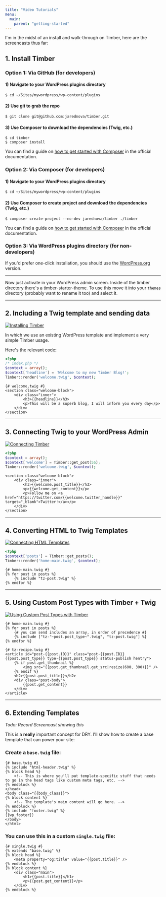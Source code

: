 ```yaml
---
title: "Video Tutorials"
menu:
  main:
    parent: "getting-started"
---
```


I'm in the midst of an install and walk-through on Timber, here are the screencasts thus far:

## 1. Install Timber

### Option 1: Via GitHub (for developers)

#### 1) Navigate to your WordPress plugins directory

	$ cd ~/Sites/mywordpress/wp-content/plugins

#### 2) Use git to grab the repo

	$ git clone git@github.com:jarednova/timber.git

#### 3) Use Composer to download the dependencies (Twig, etc.)

	$ cd timber
	$ composer install
	
You can find a guide on [how to get started with Composer](https://getcomposer.org/doc/00-intro.md) in the official documentation.

### Option 2: Via Composer (for developers)

#### 1) Navigate to your WordPress plugins directory

    $ cd ~/Sites/mywordpress/wp-content/plugins

#### 2) Use Composer to create project and download the dependencies (Twig, etc.)

	$ composer create-project --no-dev jarednova/timber ./timber

You can find a guide on [how to get started with Composer](https://getcomposer.org/doc/00-intro.md) in the official documentation.

### Option 3: Via WordPress plugins directory (for non-developers)

If you'd prefer one-click installation, you should use the [WordPress.org](http://wordpress.org/plugins/timber-library/) version.

* * *

Now just activate in your WordPress admin screen. Inside of the timber directory there's a timber-starter-theme. To use this move it into your `themes` directory (probably want to rename it too) and select it.

* * *

## 2. Including a Twig template and sending data

[![Installing Timber](http://img.youtube.com/vi/SlMonnwVi5M/0.jpg)](http://www.youtube.com/watch?v=SlMonnwVi5M)

In which we use an existing WordPress template and implement a very simple Timber usage.

Here's the relevant code:

```php
<?php
/* index.php */
$context = array();
$context['headline'] = 'Welcome to my new Timber Blog!';
Timber::render('welcome.twig', $context);
```

```twig
{# welcome.twig #}
<section class="welcome-block">
	<div class="inner">
		<h3>{{headline}}</h3>
		<p>This will be a superb blog, I will inform you every day</p>
	</div>
</section>
```

* * *

## 3. Connecting Twig to your WordPress Admin

[![Connecting Timber](http://img.youtube.com/vi/C7HtYkaG2DQ/0.jpg)](http://www.youtube.com/watch?v=C7HtYkaG2DQ)

```php
<?php
$context = array();
$context['welcome'] = Timber::get_post(56);
Timber::render('welcome.twig', $context);
```

```twig
<section class="welcome-block">
	<div class="inner">
		<h3>{{welcome.post_title}}</h3>
		<p>{{welcome.get_content}}</p>
		<p>Follow me on <a href="https://twitter.com/{{welcome.twitter_handle}}" target="_blank">Twitter!</a></p>
	</div>
</section>
```

* * *

## 4. Converting HTML to Twig Templates

[![Connecting HTML Templates](http://img.youtube.com/vi/BxazrNBLK-0/0.jpg)](http://www.youtube.com/watch?v=BxazrNBLK-0)

```php
<?php
$context['posts'] = Timber::get_posts();
Timber::render('home-main.twig', $context);
```

```twig
{# home-main.twig #}
{% for post in posts %}
    {% include "tz-post.twig" %}
{% endfor %}
```

* * *

## 5. Using Custom Post Types with Timber + Twig

[![Using Custom Post Types with Timber](http://img.youtube.com/vi/19T0MStDLSQ/0.jpg)](http://www.youtube.com/watch?v=19T0MStDLSQ)

```twig
{# home-main.twig #}
{% for post in posts %}
	{# you can send includes an array, in order of precedence #}
	{% include ["tz-"~post.post_type~".twig", "tz-post.twig"] %}
{% endfor %}
```

```twig
{# tz-recipe.twig #}
<article id="post-{{post.ID}}" class="post-{{post.ID}} {{post.post_type}} type-{{post.post_type}} status-publish hentry">
	{% if post.get_thumbnail %}
		<img src="{{post.get_thumbnail.get_src|resize(600, 300)}}" />
	{% endif %}
	<h2>{{post.post_title}}</h2>
	<div class="post-body">
		{{post.get_content}}
	</div>
</article>
```

* * *

## 6. Extending Templates
_Todo: Record Screencast showing this_

This is a **really** important concept for DRY. I'll show how to create a base template that can power your site:

### Create a `base.twig` file:

```twig
{# base.twig #}
{% include "html-header.twig" %}
{% block head %}
	<!-- This is where you'll put template-specific stuff that needs to go in the head tags like custom meta tags, etc. -->
{% endblock %}
</head>
<body class="{{body_class}}">
{% block content %}
	<!-- The template's main content will go here. -->
{% endblock %}
{% include "footer.twig" %}
{{wp_footer}}
</body>
</html>
```

### You can use this in a custom `single.twig` file:

```twig
{# single.twig #}
{% extends "base.twig" %}
{% block head %}
	<meta property="og:title" value="{{post.title}}" />
{% endblock %}
{% block content %}
	<div class="main">
		<h1>{{post.title}}</h1>
		<p>{{post.get_content}}</p>
	</div>
{% endblock %}
```
